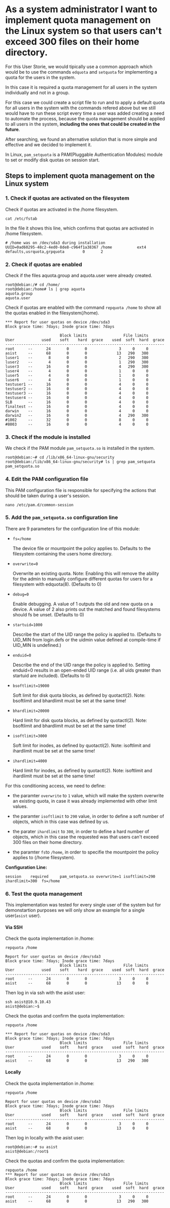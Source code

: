 #  As a system administrator I want to implement quota management on the Linux system so that users can't exceed 300 files on their home directory.

For this User Storie, we would tipically use a common approach which would be to use the commands `edquota` and `setquota` for implementing a quota for the users in the system.

In this case it is required a quota management for all users in the system individually and not in a group.

For this case we could create a script file to run and to apply a default quota for all users in the system with the commands refered above but we still would have to run these script every time a user was added creating a need to automate the process, because the quota management should be applied to all users in the system, **including the ones that could be created in the future**.

After searching, we found an alternative solution that is more simple and effective and we decided to implement it.

In Linux, `pam_setquota` is a PAM(Pluggable Authentication Modules) module to set or modify disk quotas on session start.

## Steps to implement quota management on the Linux system 

### **1. Check if quotas are activated on the filesystem**

Check if quotas are activated in the /home filesystem.

    cat /etc/fstab 

In the file it shows this line, which confirms that quotas are activated in /home filesystem.

    # /home was on /dev/sda3 during installation
    UUID=0ad60295-48c2-4ed0-8de8-c964f1a38367 /home           ext4    defaults,usrquota,grpquota        0       2


### **2. Check if quotas are enabled**
Check if the files aquota.group and aquota.user were already created.

    root@debian:/# cd /home/
    root@debian:/home# ls | grep aquota
    aquota.group  
    aquota.user

Check if quotas are enabled with the command `repquota /home` to show all the quotas enabled in the filesystem(/home).

    *** Report for user quotas on device /dev/sda3
    Block grace time: 7days; Inode grace time: 7days

                            Block limits                File limits
    User            used    soft    hard  grace    used  soft  hard  grace
    ----------------------------------------------------------------------
    root      --      24       0       0              3     0     0       
    asist     --      68       0       0             13   290   300       
    luser1    --       8       0       0              2   290   300       
    luser2    --       4       0       0              1   290   300       
    luser3    --      16       0       0              4   290   300       
    luser4    --       4       0       0              1     0     0       
    luser5    --       4       0       0              1     0     0       
    luser6    --       4       0       0              1     0     0       
    testuser1 --      16       0       0              4     0     0       
    testuser2 --      16       0       0              4     0     0       
    testuser3 --      16       0       0              4     0     0       
    testuser4 --      16       0       0              4     0     0       
    SLB       --      16       0       0              4     0     0       
    finaltest --      16       0       0              4     0     0       
    darwin    --      16       0       0              4     0     0       
    darwin2   --      16       0       0              4   290   300       
    #1002     --      32       0       0              8     0     0       
    #8003     --      16       0       0              4     0     0 


### **3. Check if the module is installed**
We check if the PAM module `pam_setquota.so` is installed in the system.

    root@debian:~# cd /lib/x86_64-linux-gnu/security
    root@debian:/lib/x86_64-linux-gnu/security# ls | grep pam_setquota
    pam_setquota.so

### **4. Edit the PAM configuration file**

This PAM configuration file is responsible for specifying the actions that should be taken during a user's session.

    nano /etc/pam.d/common-session

### **5. Add the `pam_setquota.so` configuration line**

There are 9 parameters for the configuration line of this module:

- `fs=/home`

    The device file or mountpoint the policy applies to. Defaults to the filesystem containing the users home directory.

- `overwrite=0`

    Overwrite an existing quota. Note: Enabling this will remove the ability for the admin to manually configure different quotas for users for a filesystem with edquota(8). (Defaults to 0)

- `debug=0`

    Enable debugging. A value of 1 outputs the old and new quota on a device. A value of 2 also prints out the matched and found filesystems should fs be unset. (Defaults to 0)

- `startuid=1000`

    Describe the start of the UID range the policy is applied to. (Defaults to UID_MIN from login.defs or the uidmin value defined at compile-time if UID_MIN is undefined.)

- `enduid=0`

    Describe the end of the UID range the policy is applied to. Setting enduid=0 results in an open-ended UID range (i.e. all uids greater than startuid are included). (Defaults to 0)

- `bsoftlimit=19000`

    Soft limit for disk quota blocks, as defined by quotactl(2). Note: bsoftlimit and bhardlimit must be set at the same time!

- `bhardlimit=20000`

    Hard limit for disk quota blocks, as defined by quotactl(2). Note: bsoftlimit and bhardlimit must be set at the same time!

- `isoftlimit=3000`

    Soft limit for inodes, as defined by quotactl(2). Note: isoftlimit and ihardlimit must be set at the same time!

- `ihardlimit=4000`

    Hard limit for inodes, as defined by quotactl(2). Note: isoftlimit and ihardlimit must be set at the same time!

For this conditioning access, we need to define:

- the paramter `overwrite` to `1` value, which will make the system overwrite an existing quota, in case it was already implemented with other limit values.

- the paramter `isoftlimit` to `290` value, in order to define a soft number of objects, which in this case was defined by us.

- the parater `ihardlimit` to `300`, in order to define a hard number of objects, which in this case the requested was that users can't exceed 300 files on their home directory.

- the paramter `fs`to `/home`, in order to specifie the mountpoint the policy applies to (/home filesystem).

**Configuration Line:**

    session    required     pam_setquota.so overwrite=1 isoftlimit=290 ihardlimit=300  fs=/home



### **6. Test the quota management**

This implementation was tested for every single user of the system but for demonstartion purposes we will only show an example for a single user(`asist` user).

#### Via SSH
Check the quota implementation in /home:

    repquota /home

    Report for user quotas on device /dev/sda3
    Block grace time: 7days; Inode grace time: 7days
                            Block limits                File limits
    User            used    soft    hard  grace    used  soft  hard  grace
    ----------------------------------------------------------------------
    root      --      24       0       0              3     0     0       
    asist     --      68       0       0             13     0     0     

Then log in via ssh with the asist user:

    ssh asist@10.9.10.43
    asist@debian:~$

Check the quotas and confirm the quota implementation:

    repquota /home

    *** Report for user quotas on device /dev/sda3
    Block grace time: 7days; Inode grace time: 7days
                            Block limits                File limits
    User            used    soft    hard  grace    used  soft  hard  grace
    ----------------------------------------------------------------------
    root      --      24       0       0              3     0     0       
    asist     --      68       0       0             13   290   300     

#### Locally

Check the quota implementation in /home:

    repquota /home

    Report for user quotas on device /dev/sda3
    Block grace time: 7days; Inode grace time: 7days
                            Block limits                File limits
    User            used    soft    hard  grace    used  soft  hard  grace
    ----------------------------------------------------------------------
    root      --      24       0       0              3     0     0       
    asist     --      68       0       0             13     0     0  

Then log in locally with the asist user:

    root@debian:~# su asist
    asist@debian:/root$ 

Check the quotas and confirm the quota implementation:

    repquota /home
    *** Report for user quotas on device /dev/sda3
    Block grace time: 7days; Inode grace time: 7days
                            Block limits                File limits
    User            used    soft    hard  grace    used  soft  hard  grace
    ----------------------------------------------------------------------
    root      --      24       0       0              3     0     0       
    asist     --      68       0       0             13   290   300  